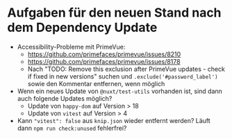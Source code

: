 # Aufgaben für den neuen Stand nach dem Dependency Update

- Accessibility-Probleme mit PrimeVue:
  - https://github.com/primefaces/primevue/issues/8210
  - https://github.com/primefaces/primevue/issues/8178
  - Nach "TODO: Remove this exclusion after PrimeVue updates - check if fixed in new versions" suchen und `.exclude('#password_label')` sowie den Kommentar entfernen, wenn möglich
- Wenn ein neues Update von `@nuxt/test-utils` vorhanden ist, sind dann auch folgende Updates möglich?
  - Update von `happy-dom` auf Version > 18
  - Update von `vitest` auf Version > 4
- Kann `"vitest": false` aus `knip.json` wieder entfernt werden? Läuft dann `npm run check:unused` fehlerfrei?

